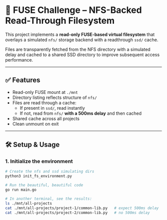 # 🚀 FUSE Challenge – NFS-Backed Read-Through Filesystem

This project implements a **read-only FUSE-based virtual filesystem** that overlays a simulated `nfs/` storage backend with a readthrough `ssd/` cache.

Files are transparently fetched from the NFS directory with a simulated delay and cached to a shared SSD directory to improve subsequent access performance.

---

## ✅ Features

- Read-only FUSE mount at `./mnt`
- Directory listing reflects structure of `nfs/`
- Files are read through a cache:
  - If present in `ssd/`, read instantly
  - If not, read from `nfs/` **with a 500ms delay** and then cached
- Shared cache across all projects
- Clean unmount on exit

---

## 🛠️ Setup & Usage

### 1. Initialize the environment

```bash
# Create the nfs and ssd simulating dirs
python3 init_fs_environment.py

# Run the beautiful, beautiful code
go run main.go

# In another terminal, see the results:
ls ./mnt/all-projects
cat ./mnt/all-projects/project-1/common-lib.py   # expect 500ms delay
cat ./mnt/all-projects/project-2/common-lib.py   # no 500ms delay

